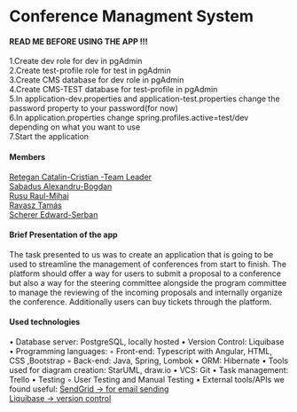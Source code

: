 # Conference Managment System

#### READ ME BEFORE USING THE APP !!!

1.Create dev role for dev in pgAdmin  
2.Create test-profile role for test in pgAdmin  
3.Create CMS database for dev role in pgAdmin  
4.Create CMS-TEST database for test-profile in pgAdmin  
5.In application-dev.properties and application-test.properties change the password property to your password(for now)  
6.In application.properties change spring.profiles.active=test/dev depending on what you want to use  
7.Start the application  

#### Members  
[Retegan Catalin-Cristian -Team Leader](https://github.com/ReteganCatalin)   
[Sabadus Alexandru-Bogdan](https://github.com/TheStrangeProgrammer)  
[Rusu Raul-Mihai](https://github.com/RaulRusu)  
[Ravasz Tamás](https://github.com/RavaszTamas)  
[Scherer Edward-Serban](https://github.com/SabaAlex)  

#### Brief Presentation of the app

   The task presented to us was to create an application that is going to be used to streamline the management of conferences from start to finish. The platform should offer a way for users to submit a proposal to a conference but also a way for the steering committee alongside the program committee to manage the reviewing of the incoming proposals and internally organize the conference. Additionally users can buy tickets through the platform.

#### Used technologies

   • Database server: PostgreSQL, locally hosted
   • Version Control: Liquibase
   • Programming languages: 
       ◦ Front-end: Typescript with Angular, HTML, CSS ,Bootstrap
       ◦ Back-end: Java, Spring, Lombok
   • ORM: Hibernate 
   • Tools used for diagram creation: StarUML, draw.io 
   • VCS: Git 
   • Task management: Trello 
   • Testing 
       ◦ User Testing and Manual Testing
   • External tools/APIs we found useful: 
      [SendGrid → for email sending](https://sendgrid.com)  
      [Liquibase → version control](https://www.liquibase.org)
      
